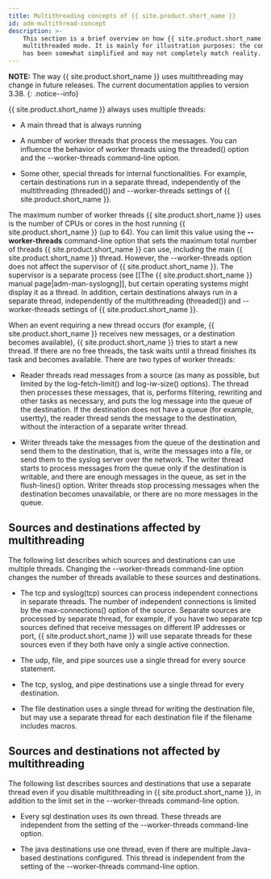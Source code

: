 ```yaml
---
title: Multithreading concepts of {{ site.product.short_name }}
id: adm-multithread-concept
description: >-
    This section is a brief overview on how {{ site.product.short_name }} works in
    multithreaded mode. It is mainly for illustration purposes: the concept
    has been somewhat simplified and may not completely match reality.
---
```


**NOTE:** The way {{ site.product.short_name }} uses multithreading may change in future
releases. The current documentation applies to version 3.38.
{: .notice--info}

{{ site.product.short_name }} always uses multiple threads:

- A main thread that is always running

- A number of worker threads that process the messages. You can
    influence the behavior of worker threads using the threaded() option
    and the \--worker-threads command-line option.

- Some other, special threads for internal functionalities. For
    example, certain destinations run in a separate thread,
    independently of the multithreading (threaded()) and
    \--worker-threads settings of {{ site.product.short_name }}.

The maximum number of worker threads {{ site.product.short_name }} uses is the number of
CPUs or cores in the host running {{ site.product.short_name }} (up to 64). You can
limit this value using the **\--worker-threads** command-line option
that sets the maximum total number of threads {{ site.product.short_name }} can use,
including the main {{ site.product.short_name }} thread. However, the \--worker-threads
option does not affect the supervisor of {{ site.product.short_name }}. The supervisor
is a separate process (see [[The {{ site.product.short_name }} manual page|adm-man-syslogng]],
but certain operating systems might display it as a thread. In
addition, certain destinations always run in a separate thread,
independently of the multithreading (threaded()) and \--worker-threads
settings of {{ site.product.short_name }}.

When an event requiring a new thread occurs (for example, {{ site.product.short_name }}
receives new messages, or a destination becomes available), {{ site.product.short_name }} tries to start a new thread. If there are no free threads, the task
waits until a thread finishes its task and becomes available. There are
two types of worker threads:

- Reader threads read messages from a source (as many as possible, but
    limited by the log-fetch-limit() and log-iw-size() options). The
    thread then processes these messages, that is, performs filtering,
    rewriting and other tasks as necessary, and puts the log message
    into the queue of the destination. If the destination does not have
    a queue (for example, usertty), the reader thread sends the message
    to the destination, without the interaction of a separate writer
    thread.

- Writer threads take the messages from the queue of the destination
    and send them to the destination, that is, write the messages into a
    file, or send them to the syslog server over the network. The writer
    thread starts to process messages from the queue only if the
    destination is writable, and there are enough messages in the queue,
    as set in the flush-lines() option. Writer threads stop processing
    messages when the destination becomes unavailable, or there are no
    more messages in the queue.

## Sources and destinations affected by multithreading

The following list describes which sources and destinations can use
multiple threads. Changing the \--worker-threads command-line option
changes the number of threads available to these sources and
destinations.

- The tcp and syslog(tcp) sources can process independent connections
    in separate threads. The number of independent connections is
    limited by the max-connections() option of the source. Separate
    sources are processed by separate thread, for example, if you have
    two separate tcp sources defined that receive messages on different
    IP addresses or port, {{ site.product.short_name }} will use separate threads for
    these sources even if they both have only a single active
    connection.

- The udp, file, and pipe sources use a single thread for every source
    statement.

- The tcp, syslog, and pipe destinations use a single thread for every
    destination.

- The file destination uses a single thread for writing the
    destination file, but may use a separate thread for each destination
    file if the filename includes macros.

## Sources and destinations not affected by multithreading

The following list describes sources and destinations that use a
separate thread even if you disable multithreading in {{ site.product.short_name }}, in
addition to the limit set in the \--worker-threads command-line option.

- Every sql destination uses its own thread. These threads are
    independent from the setting of the \--worker-threads command-line
    option.

- The java destinations use one thread, even if there are multiple
    Java-based destinations configured. This thread is independent from
    the setting of the \--worker-threads command-line option.
